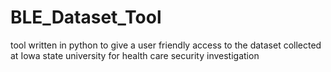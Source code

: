 # BLE_Dataset_Tool
tool written in python to give a user friendly access to the dataset collected at Iowa state university for health care security investigation
